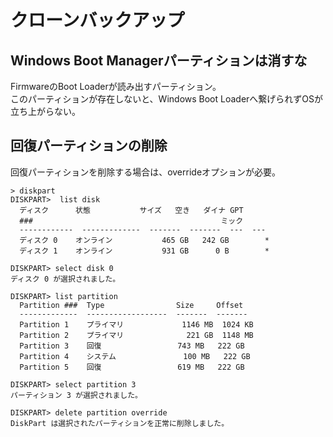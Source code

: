 # クローンバックアップ

## Windows Boot Managerパーティションは消すな

FirmwareのBoot Loaderが読み出すパーティション。  
このパーティションが存在しないと、Windows Boot Loaderへ繋げられずOSが立ち上がらない。

## 回復パーティションの削除

回復パーティションを削除する場合は、overrideオプションが必要。

```terminal
> diskpart
DISKPART>  list disk
  ディスク      状態           サイズ   空き   ダイナ GPT
  ###                                          ミック
  ------------  -------------  -------  -------  ---  ---
  ディスク 0    オンライン           465 GB   242 GB        *
  ディスク 1    オンライン           931 GB      0 B        *

DISKPART> select disk 0
ディスク 0 が選択されました。

DISKPART> list partition
  Partition ###  Type                Size     Offset
  -------------  ------------------  -------  -------
  Partition 1    プライマリ             1146 MB  1024 KB
  Partition 2    プライマリ              221 GB  1148 MB
  Partition 3    回復                 743 MB   222 GB
  Partition 4    システム               100 MB   222 GB
  Partition 5    回復                 619 MB   222 GB

DISKPART> select partition 3
パーティション 3 が選択されました。

DISKPART> delete partition override
DiskPart は選択されたパーティションを正常に削除しました。
```
